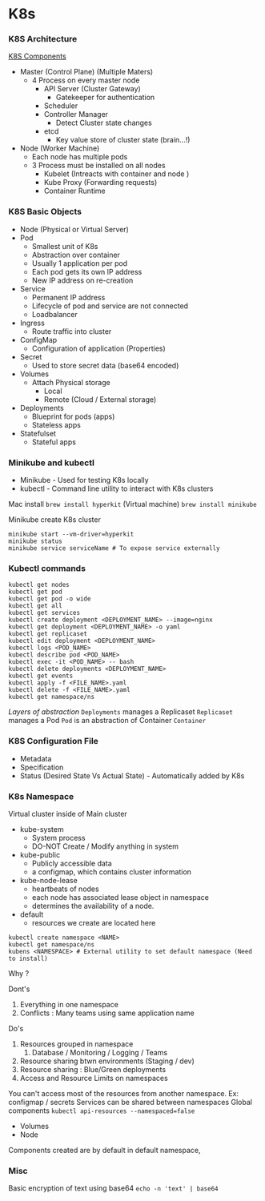 # K8s 

### K8S Architecture 

[K8S Components](https://kubernetes.io/docs/concepts/overview/components/)
* Master (Control Plane) (Multiple Maters)
  * 4 Process on every master node 
    * API Server (Cluster Gateway)
      * Gatekeeper for authentication 
    * Scheduler
    * Controller Manager 
      * Detect Cluster state changes 
    * etcd 
      * Key value store of cluster state (brain...!)
* Node (Worker Machine)
  * Each node has multiple pods 
  * 3 Process must be installed on all nodes 
    * Kubelet (Intreacts with container and node )
    * Kube Proxy (Forwarding requests)
    * Container Runtime 

### K8S Basic Objects  
 * Node (Physical or Virtual Server)
 * Pod 
   * Smallest unit of K8s 
   * Abstraction over container 
   * Usually 1 application per pod 
   * Each pod gets its own IP address 
   * New IP address on re-creation 
 * Service 
   * Permanent IP address 
   * Lifecycle of pod and service are not connected 
   * Loadbalancer 
 * Ingress 
   * Route traffic into cluster 
 * ConfigMap
   * Configuration of application (Properties)
 * Secret
   * Used to store secret data (base64 encoded) 
 * Volumes 
   * Attach Physical storage 
     * Local 
     * Remote (Cloud / External storage)
 * Deployments 
   * Blueprint for pods (apps)
   * Stateless apps 
 * Statefulset 
   * Stateful apps 

### Minikube and kubectl 

* Minikube - Used for testing K8s locally 
* kubectl - Command line utility to interact with K8s clusters 

Mac install 
`brew install hyperkit` (Virtual machine)
`brew install minikube` 

 Minikube create K8s cluster 
```
minikube start --vm-driver=hyperkit
minikube status
minikube service serviceName # To expose service externally 
```
### Kubectl commands 

```
kubectl get nodes 
kubectl get pod
kubectl get pod -o wide 
kubectl get all 
kubectl get services 
kubectl create deployment <DEPLOYMENT_NAME> --image=nginx
kubectl get deployment <DEPLOYMENT_NAME> -o yaml 
kubectl get replicaset 
kubectl edit deployment <DEPLOYMENT_NAME>
kubectl logs <POD_NAME>
kubectl describe pod <POD_NAME>
kubectl exec -it <POD_NAME> -- bash
kubectl delete deployments <DEPLOYMENT_NAME>
kubectl get events
kubectl apply -f <FILE_NAME>.yaml
kubectl delete -f <FILE_NAME>.yaml
kubectl get namespace/ns
```
    
*Layers of abstraction* 
`Deployments` manages a Replicaset 
`Replicaset` manages a Pod
`Pod` is an abstraction of Container
`Container` 

### K8S Configuration File 
* Metadata 
* Specification 
* Status (Desired State Vs Actual State) - Automatically added by K8s 
  
### K8s Namespace 
Virtual cluster inside of Main cluster   
* kube-system
  * System process 
  * DO-NOT Create / Modify anything in system 
* kube-public
  * Publicly accessible data
  * a configmap, which contains cluster information 
* kube-node-lease
  * heartbeats of nodes 
  * each node has associated lease object in namespace 
  * determines the availability of a node. 
* default 
  * resources we create are located here

```
kubectl create namespace <NAME>
kubectl get namespace/ns 
kubens <NAMESPACE> # External utility to set default namespace (Need to install)
```

Why ?

Dont's
1. Everything in one namespace 
2. Conflicts : Many teams using same application name 

Do's 
1. Resources grouped in namespace 
   1. Database / Monitoring / Logging / Teams 
2. Resource sharing btwn environments (Staging / dev)
3. Resource sharing : Blue/Green deployments 
4. Access and Resource Limits on namespaces 

You can't access most of the resources from another namespace. 
  Ex: configmap / secrets 
Services can be shared between namespaces 
Global components `kubectl api-resources --namespaced=false `
  * Volumes
  * Node 

Components created are by default in default namespace, 
### Misc
Basic encryption of text using base64 
`echo -n 'text' | base64` 
